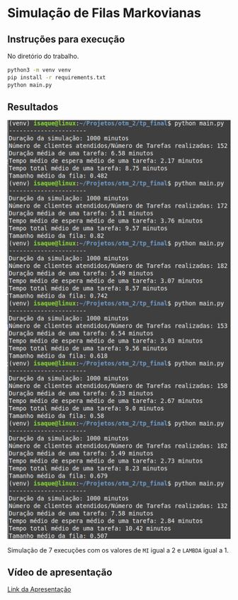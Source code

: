 # Simulação de Filas Markovianas

## Instruções para execução
No diretório do trabalho.

```bash
python3 -m venv venv
pip install -r requirements.txt
python main.py
```

## Resultados
![Resultados](imgs/results.png)

Simulação de 7 execuções com os valores de `MI` igual a 2 e `LAMBDA` igual a 1.

## Vídeo de apresentação
[Link da Apresentação](https://youtu.be/HOpd0kfmwUU)